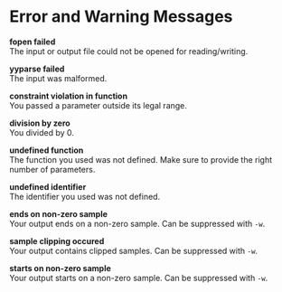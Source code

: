 # Error and Warning Messages

**fopen failed**  
The input or output file could not be opened for reading/writing.  

**yyparse failed**  
The input was malformed.  

**constraint violation in function**  
You passed a parameter outside its legal range.  

**division by zero**  
You divided by 0.  

**undefined function**  
The function you used was not defined. Make sure to provide the right number of parameters.  

**undefined identifier**  
The identifier you used was not defined.  

**ends on non-zero sample**  
Your output ends on a non-zero sample. Can be suppressed with `-w`.  

**sample clipping occured**  
Your output contains clipped samples. Can be suppressed with `-w`.  

**starts on non-zero sample**  
Your output starts on a non-zero sample. Can be suppressed with `-w`.  
